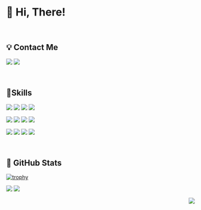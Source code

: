 # 👋 Hi, There!

<br>

## 💡 Contact Me

<a href="https://k2eo.tistory.com/" target="_blank"><img src="https://img.shields.io/badge/BLOG-abffec?style=flat&logo=Tistory&logoColor=black"/></a>
<a href="mailto:eksql0645@gmail.com"><img src="https://img.shields.io/badge/eksql0645@gmail.com-fff6a8?style=flat&logo=Gmail&logoColor=Red&link=eksql0645@gmail.com"/></a>

<br>

## 💪Skills

<img src="https://img.shields.io/badge/javascript-F7DF1E?style=flat&logo=javascript&logoColor=white"/> <img src="https://img.shields.io/badge/Python-3776AB?style=flat&logo=Python&logoColor=white"/> <img src="https://img.shields.io/badge/Node.js-339933?style=flat&logo=Node.js&logoColor=white"/> <img src="https://img.shields.io/badge/Express-000000?style=flat&logo=Express&logoColor=white"/> 

<img src="https://img.shields.io/badge/MySQL-4479A1?style=flat&logo=MySQL&logoColor=white"/> <img src="https://img.shields.io/badge/MongoDB-47A248?style=flat&logo=MongoDB&logoColor=white"/> <img src="https://img.shields.io/badge/Jest-C21325?style=flat&logo=Jest&logoColor=white"/> <img src="https://img.shields.io/badge/Swagger-85EA2D?style=flat&logo=Swagger&logoColor=white"/> 

<img src="https://img.shields.io/badge/vsCode-blue?style=flat&logo=visualstudiocode&logoColor=white" /> <img src="https://img.shields.io/badge/gitHub-181717?style=flat&logo=github&logoColor=white"/> <img src="https://img.shields.io/badge/Postman-FF6c37?style=flat&logo=Postman&logoColor=white"/> <img src="https://img.shields.io/badge/notion-000000?style=flat&logo=notion&logoColor=white"/>

<br>

## 📜 GitHub Stats
[![trophy](https://github-profile-trophy.vercel.app/?username=eksql0645)](https://github.com/ryo-ma/github-profile-trophy)

<span><img src="https://github-readme-stats.vercel.app/api?username=eksql0645&show_icons=true&theme=buefy" /></span>
<span><img src="https://github-readme-stats.vercel.app/api/top-langs/?username=eksql0645&layout=compact"/></span> <p align="right"><a href="https://hits.seeyoufarm.com"><img src="https://hits.seeyoufarm.com/api/count/incr/badge.svg?url=https%3A%2F%2Fgithub.com%2Feksql0645%2Fhit-counter&count_bg=%23B8DDFF&title_bg=%23FFBAD7&icon=&icon_color=%23CFCFCF&title=hits&edge_flat=false"/></a></p>

